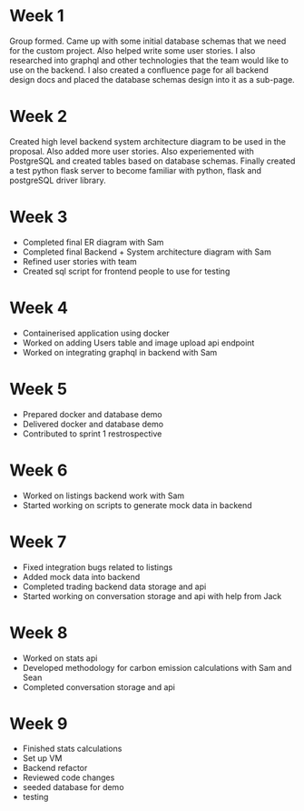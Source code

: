 # Week 1
Group formed. Came up with some initial database schemas that we need for the custom project. Also helped write some user stories. I also researched into graphql and other technologies that the team would like to use on the backend. I also created a confluence page for all backend design docs and placed the database schemas design into it as a sub-page.

# Week 2
Created high level backend system architecture diagram to be used in the proposal. Also added more user stories. Also experiemented with PostgreSQL and created tables based on database schemas. Finally created a test python flask server to become familiar with python, flask and postgreSQL driver library.

# Week 3
- Completed final ER diagram with Sam
- Completed final Backend + System architecture diagram with Sam
- Refined user stories with team
- Created sql script for frontend people to use for testing

# Week 4
- Containerised application using docker
- Worked on adding Users table and image upload api endpoint
- Worked on integrating graphql in backend with Sam

# Week 5
- Prepared docker and database demo
- Delivered docker and database demo
- Contributed to sprint 1 restrospective

# Week 6
- Worked on listings backend work with Sam
- Started working on scripts to generate mock data in backend

# Week 7
- Fixed integration bugs related to listings
- Added mock data into backend
- Completed trading backend data storage and api
- Started working on conversation storage and api with help from Jack

# Week 8
- Worked on stats api
- Developed methodology for carbon emission calculations with Sam and Sean
- Completed conversation storage and api

# Week 9
- Finished stats calculations
- Set up VM
- Backend refactor
- Reviewed code changes 
- seeded database for demo
- testing
